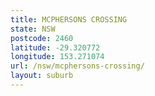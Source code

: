 ```yaml
---
title: MCPHERSONS CROSSING
state: NSW
postcode: 2460
latitude: -29.320772
longitude: 153.271074
url: /nsw/mcphersons-crossing/
layout: suburb
---
```

